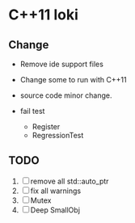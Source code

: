 
# C++11 loki

## Change

- Remove ide support files
- Change some to run with C++11
- source code minor change.
- fail test

  * Register
  * RegressionTest

## TODO

1. ☐ remove all std::auto_ptr
2. ☐ fix all warnings
3. ☐ Mutex
4. ☐ Deep SmallObj

